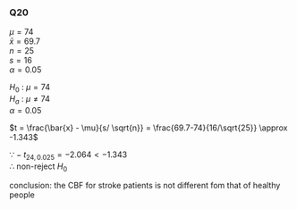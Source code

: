 ### Q20
$\mu = 74$  
$\bar{x} = 69.7$  
$n = 25$  
$s = 16$  
$\alpha = 0.05$  

$H_0$ : $\mu = 74$  
$H_a$ : $\mu \neq 74$    
$\alpha = 0.05$  

$t = \frac{\bar{x} - \mu}{s/ \sqrt{n}} = \frac{69.7-74}{16/\sqrt{25}} \approx -1.343$  

$\because -t_{24,0.025} = -2.064 \lt -1.343$  
$\therefore$ non-reject $H_0$  

conclusion: the CBF for stroke patients is not different fom that of healthy people
